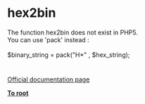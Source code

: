 # hex2bin



The function hex2bin does not exist in PHP5.<br>You can use &apos;pack&apos; instead :<br><br>$binary_string = pack("H*" , $hex_string);  

#

[Official documentation page](https://www.php.net/manual/en/function.hex2bin.php)

**[To root](/README.md)**